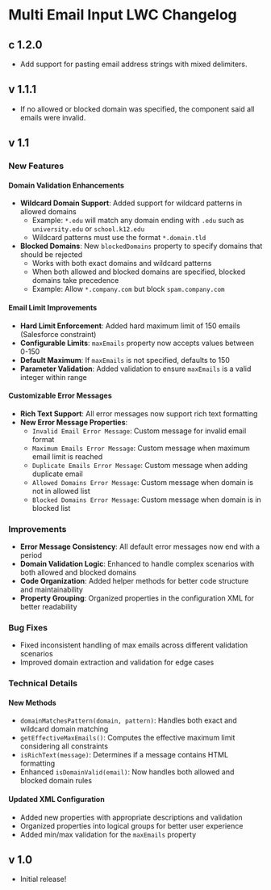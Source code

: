 # Multi Email Input LWC Changelog

## c 1.2.0
- Add support for pasting email address strings with mixed delimiters. 

## v 1.1.1
- If no allowed or blocked domain was specified, the component said all emails were invalid. 

## v 1.1

### New Features

#### Domain Validation Enhancements
- **Wildcard Domain Support**: Added support for wildcard patterns in allowed domains
  - Example: `*.edu` will match any domain ending with `.edu` such as `university.edu` or `school.k12.edu`
  - Wildcard patterns must use the format `*.domain.tld`
- **Blocked Domains**: New `blockedDomains` property to specify domains that should be rejected
  - Works with both exact domains and wildcard patterns
  - When both allowed and blocked domains are specified, blocked domains take precedence
  - Example: Allow `*.company.com` but block `spam.company.com`

#### Email Limit Improvements
- **Hard Limit Enforcement**: Added hard maximum limit of 150 emails (Salesforce constraint)
- **Configurable Limits**: `maxEmails` property now accepts values between 0-150
- **Default Maximum**: If `maxEmails` is not specified, defaults to 150
- **Parameter Validation**: Added validation to ensure `maxEmails` is a valid integer within range

#### Customizable Error Messages
- **Rich Text Support**: All error messages now support rich text formatting
- **New Error Message Properties**:
  - `Invalid Email Error Message`: Custom message for invalid email format
  - `Maximum Emails Error Message`: Custom message when maximum email limit is reached
  - `Duplicate Emails Error Message`: Custom message when adding duplicate email
  - `Allowed Domains Error Message`: Custom message when domain is not in allowed list
  - `Blocked Domains Error Message`: Custom message when domain is in blocked list

### Improvements
- **Error Message Consistency**: All default error messages now end with a period
- **Domain Validation Logic**: Enhanced to handle complex scenarios with both allowed and blocked domains
- **Code Organization**: Added helper methods for better code structure and maintainability
- **Property Grouping**: Organized properties in the configuration XML for better readability

### Bug Fixes
- Fixed inconsistent handling of max emails across different validation scenarios
- Improved domain extraction and validation for edge cases

### Technical Details

#### New Methods
- `domainMatchesPattern(domain, pattern)`: Handles both exact and wildcard domain matching
- `getEffectiveMaxEmails()`: Computes the effective maximum limit considering all constraints
- `isRichText(message)`: Determines if a message contains HTML formatting
- Enhanced `isDomainValid(email)`: Now handles both allowed and blocked domain rules

#### Updated XML Configuration
- Added new properties with appropriate descriptions and validation
- Organized properties into logical groups for better user experience
- Added min/max validation for the `maxEmails` property

## v 1.0
- Initial release! 